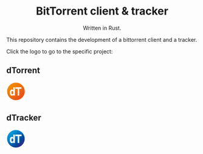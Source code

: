 <h1 align="center">
BitTorrent client & tracker
</h1>
<p align="center">
Written in Rust.
<p>

This repository contains the development of a bittorrent client and a tracker.

Click the logo to go to the specific project:

## dTorrent

<a href="https://github.com/sotlucas/bittorrent-client/tree/main/dtorrent">
<img src="./docs/logo_dtorrent.png" height="50">
</a>

## dTracker

<a href="https://github.com/sotlucas/bittorrent-client/tree/main/dtracker">
<img src="./docs/logo_dtracker.png" height="50">
</a>
